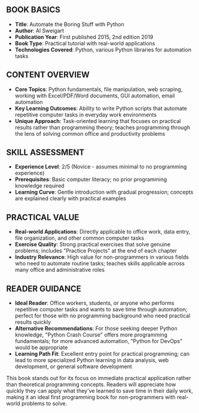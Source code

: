 ## BOOK BASICS
- **Title**: Automate the Boring Stuff with Python
- **Author**: Al Sweigart
- **Publication Year**: First published 2015, 2nd edition 2019
- **Book Type**: Practical tutorial with real-world applications
- **Technologies Covered**: Python, various Python libraries for automation tasks

## CONTENT OVERVIEW
- **Core Topics**: Python fundamentals, file manipulation, web scraping, working with Excel/PDF/Word documents, GUI automation, email automation
- **Key Learning Outcomes**: Ability to write Python scripts that automate repetitive computer tasks in everyday work environments
- **Unique Approach**: Task-oriented learning that focuses on practical results rather than programming theory; teaches programming through the lens of solving common office and productivity problems

## SKILL ASSESSMENT
- **Experience Level**: 2/5 (Novice - assumes minimal to no programming experience)
- **Prerequisites**: Basic computer literacy; no prior programming knowledge required
- **Learning Curve**: Gentle introduction with gradual progression; concepts are explained clearly with practical examples

## PRACTICAL VALUE
- **Real-world Applications**: Directly applicable to office work, data entry, file organization, and other common computer tasks
- **Exercise Quality**: Strong practical exercises that solve genuine problems; includes "Practice Projects" at the end of each chapter
- **Industry Relevance**: High value for non-programmers in various fields who need to automate routine tasks; teaches skills applicable across many office and administrative roles

## READER GUIDANCE
- **Ideal Reader**: Office workers, students, or anyone who performs repetitive computer tasks and wants to save time through automation; perfect for those with no programming background who need practical results quickly
- **Alternative Recommendations**: For those seeking deeper Python knowledge, "Python Crash Course" offers more programming fundamentals; for more advanced automation, "Python for DevOps" would be appropriate
- **Learning Path Fit**: Excellent entry point for practical programming; can lead to more specialized Python learning in data analysis, web development, or general software development

This book stands out for its focus on immediate practical application rather than theoretical programming concepts. Readers will appreciate how quickly they can apply what they've learned to save time in their daily work, making it an ideal first programming book for non-programmers with real-world problems to solve.